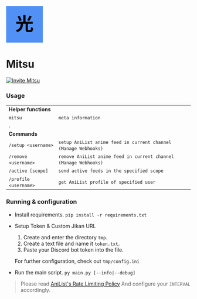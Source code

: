 <div>
	<img
		src="img/mitsu.png"
		alt="mitsu"
		width="100px"
		height="100px"
	/>
</div>

# Mitsu

[![Invite Mitsu](https://img.shields.io/badge/Invite-Mitsu-000000?style=flat&colorA=000000&colorB=5191F5)](https://discord.com/api/oauth2/authorize?client_id=862650879688441857&permissions=537259008&scope=bot%20applications.commands)

### Usage

|                       |                                                                  |
| --------------------- | ---------------------------------------------------------------- |
| **Helper functions**  |                                                                  |
| `mitsu`               | `meta information`                                               |
| .                     |                                                                  |
| **Commands**          |                                                                  |
| `/setup <username>`   | `setup AniList anime feed in current channel (Manage Webhooks)`  |
| `/remove <username>`  | `remove AniList anime feed in current channel (Manage Webhooks)` |
| `/active [scope]`     | `send active feeds in the specified scope`                       |
| `/profile <username>` | `get AniList profile of specified user`                          |

### Running & configuration

- Install requirements.
  `pip install -r requirements.txt`

- Setup Token & Custom Jikan URL

  1. Create and enter the directory `tmp`.
  2. Create a text file and name it `token.txt`.
  3. Paste your Discord bot token into the file.

  For further configuration, check out `tmp/config.ini`

- Run the main script.
  `py main.py [--info|--debug]`

> Please read [AniList's Rate Limiting Policy](https://anilist.gitbook.io/anilist-apiv2-docs/overview/rate-limiting)
> And configure your `INTERVAL` accordingly.
